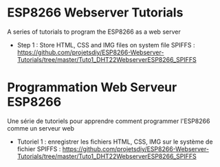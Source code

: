 # ESP8266 Webserver Tutorials
A series of tutorials to program the ESP8266 as a web server
* Step 1 : Store HTML, CSS and IMG files on system file SPIFFS : https://github.com/projetsdiy/ESP8266-Webserver-Tutorials/tree/master/Tuto1_DHT22WebserverESP8266_SPIFFS

# Programmation Web Serveur ESP8266
Une série de tutoriels pour apprendre comment programmer l'ESP8266 comme un serveur web
* Tutoriel 1 : enregistrer les fichiers HTML, CSS, IMG sur le système de fichier SPIFFS : https://github.com/projetsdiy/ESP8266-Webserver-Tutorials/tree/master/Tuto1_DHT22WebserverESP8266_SPIFFS
